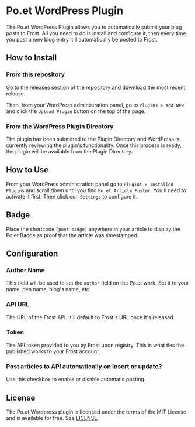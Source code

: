 # Po.et WordPress Plugin
The Po.et WordPress Plugin allows you to automatically submit your blog posts to Frost. All you need to do is install and configure it, then every time you post a new blog entry it'll automatically be posted to Frost.

## How to Install

### From this repository
Go to the [releases](https://github.com/poetapp/wordpress-plugin/releases) section of the repository and download the most recent release.

Then, from your WordPress administration panel, go to `Plugins > Add New` and click the `Upload Plugin` button on the top of the page.

### From the WordPress Plugin Directory
The plugin has been submitted to the Plugin Directory and WordPress is currently reviewing the plugin's functionality. Once this process is ready, the plugin will be available from the Plugin Directory. 

## How to Use
From your WordPress administration panel go to `Plugins > Installed Plugins` and scroll down until you find `Po.et Article Poster`. You'll need to activate it first. Then click con `Settings` to configure it.

## Badge
Place the shortcode `[poet-badge]` anywhere in your article to display the Po.et Badge as proof that the article was timestamped.

## Configuration

### Author Name
This field will be used to set the `author` field on the Po.et work. Set it to your name, pen name, blog's name, etc.

### API URL
The URL of the Frost API. It'll default to Frost's URL once it's released.

### Token
The API token provided to you by Frost upon registry. This is what ties the published works to your Frost account.

### Post articles to API automatically on insert or update?	
Use this checkbox to enable or disable automatic posting.

## License

The Po.et Wordpress plugin is licensed under the terms of the MIT License and is available for free. See [LICENSE](LICENSE).

